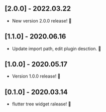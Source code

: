 ## [2.0.0] - 2022.03.22

* New version 2.0.0 release! 🎉

## [1.1.0] - 2020.06.16

* Update import path, edit plugin desction. 🎉

## [1.0.0] - 2020.05.17

* Version 1.0.0 release! 🚀


## [0.1.0] - 2020.03.14

* flutter tree widget ralease! 👏
